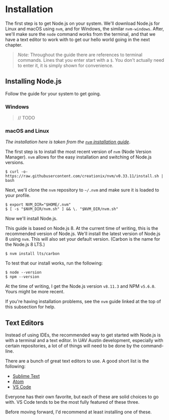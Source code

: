 # Installation

The first step is to get Node.js on your system. We'll download Node.js for
Linux and macOS using `nvm`, and for Windows, the similar `nvm-windows`. After,
we'll make sure the `node` command works from the terminal, and that we have a
text editor to work with to get our hello world going in the next chapter.

> *Note:* Throughout the guide there are references to terminal commands. Lines
> that you enter start with a `$`. You don't actually need to enter it, it is
> simply shown for convenience.

## Installing Node.js

Follow the guide for your system to get going.

### Windows

> // TODO

### macOS and Linux

*The installation here is taken from the
[`nvm` installation guide](https://github.com/creationix/nvm#installation)*.

The first step is to install the most recent version of `nvm` (Node Version
Manager). `nvm` allows for the easy installation and switching of Node.js
versions.

```shell
$ curl -o- https://raw.githubusercontent.com/creationix/nvm/v0.33.11/install.sh | bash
```

Next, we'll clone the `nvm` repository to `~/.nvm` and make sure it is loaded
to your profile.

```shell
$ export NVM_DIR="$HOME/.nvm"
$ [ -s "$NVM_DIR/nvm.sh" ] && \. "$NVM_DIR/nvm.sh"
```

Now we'll install Node.js.

This guide is based on Node.js 8. At the current time of writing, this is the
recommended version of Node.js. We'll install the latest version of Node.js 8
using `nvm`. This will also set your default version. (Carbon is the name for
the Node.js 8 LTS.)

```shell
$ nvm install lts/carbon
```

To test that our install works, run the following:

```shell
$ node --version
$ npm --version
```

At the time of writing, I get the Node.js version `v8.11.3` and NPM `v5.6.0`.
Yours might be more recent.

If you're having installation problems, see the `nvm` guide linked at the top
of this subsection for help.

## Text Editors

Instead of using IDEs, the recommended way to get started with Node.js is with
a terminal and a text editor. In UAV Austin development, especially with
certain repositories, a lot of of things will need to be done by the
command-line.

There are a bunch of great text editors to use. A good short list is the
following:

- [Sublime Text](https://www.sublimetext.com)
- [Atom](https://atom.io)
- [VS Code](https://code.visualstudio.com)

Everyone has their own favorite, but each of these are solid choices to go
with. VS Code tends to be the most fully featured of these three.

Before moving forward, I'd recommend at least installing one of these.
